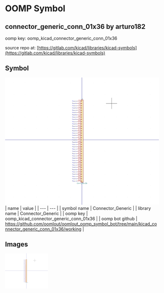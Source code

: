 # OOMP Symbol  
## connector_generic_conn_01x36  by arturo182  
  
oomp key: oomp_kicad_connector_generic_conn_01x36  
  
source repo at: [https://gitlab.com/kicad/libraries/kicad-symbols](https://gitlab.com/kicad/libraries/kicad-symbols)  
## Symbol  
  
[![working.png](working_600.png)](working.png)  
| name | value | 
| --- | --- | 
| symbol name | Connector_Generic | 
| library name | Connector_Generic | 
| oomp key | oomp_kicad_connector_generic_conn_01x36 | 
| oomp bot github | https://github.com/oomlout/oomlout_oomp_symbol_bot/tree/main/kicad_connector_generic_conn_01x36/working | 
## Images  
  
[![working.png](working_140.png)](working.png)  
